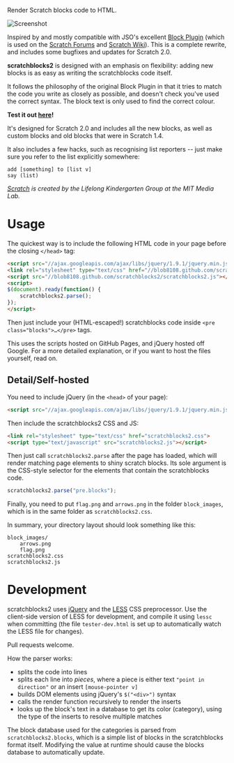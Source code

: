 Render Scratch blocks code to HTML.

![Screenshot](http://blob8108.github.com/scratchblocks2/screenshot.png)

Inspired by and mostly compatible with JSO's
excellent [Block Plugin](http://wiki.scratch.mit.edu/wiki/Block_Plugin) (which
is used on the [Scratch Forums](http://scratch.mit.edu/forums/) and [Scratch
Wiki](http://wiki.scratch.mit.edu)). This is a complete rewrite, and includes
some bugfixes and updates for Scratch 2.0.

**scratchblocks2** is designed with an emphasis on flexibility: adding new
blocks is as easy as writing the scratchblocks code itself.

It follows the philosophy of the original Block Plugin in that it tries to match
the code you write as closely as possible, and doesn't check you've used the
correct syntax.  The block text is only used to find the correct colour.

**Test it out [here](http://blob8108.github.com/scratchblocks2/)!**

It's designed for Scratch 2.0 and includes all the new blocks, as well as custom
blocks and old blocks that were in Scratch 1.4.

It also includes a few hacks, such as recognising list reporters -- just make
sure you refer to the list explicitly somewhere:

    add [something] to [list v]
    say (list)

_[Scratch](http://scratch.mit.edu/) is created by the Lifelong Kindergarten
Group at the MIT Media Lab._


# Usage

The quickest way is to include the following HTML code in your page before the closing
`</head>` tag:

```html
<script src="//ajax.googleapis.com/ajax/libs/jquery/1.9.1/jquery.min.js"></script>
<link rel="stylesheet" type="text/css" href="//blob8108.github.com/scratchblocks2/scratchblocks2.css">
<script src="//blob8108.github.com/scratchblocks2/scratchblocks2.js"></script>
<script>
$(document).ready(function() {
    scratchblocks2.parse();
});
</script>
```

Then just include your (HTML-escaped!) scratchblocks code inside `<pre class="blocks">…</pre>` tags.

This uses the scripts hosted on GitHub Pages, and jQuery hosted off Google. For
a more detailed explanation, or if you want to host the files yourself, read on.


## Detail/Self-hosted

You need to include jQuery (in the `<head>` of your page):

```html
<script src="//ajax.googleapis.com/ajax/libs/jquery/1.9.1/jquery.min.js"></script>
```

Then include the scratchblocks2 CSS and JS:

```html
<link rel="stylesheet" type="text/css" href="scratchblocks2.css">
<script type="text/javascript" src="scratchblocks2.js"></script>
```

Then just call `scratchblocks2.parse` after the page has loaded, which will
render matching page elements to shiny scratch blocks. Its sole argument is the
CSS-style selector for the elements that contain the scratchblocks code.

```js
scratchblocks2.parse("pre.blocks");
```

Finally, you need to put `flag.png` and `arrows.png` in the folder
`block_images`, which is in the same folder as `scratchblocks2.css`.

In summary, your directory layout should look something like this:

    block_images/
        arrows.png
        flag.png
    scratchblocks2.css
    scratchblocks2.js


# Development

scratchblocks2 uses [jQuery](http://jquery.com/) and the
[LESS](http://lesscss.org/) CSS preprocessor. Use the client-side version of
LESS for development, and compile it using `lessc` when committing (the file
`tester-dev.html` is set up to automatically watch the LESS file for changes).

Pull requests welcome.

How the parser works:

* splits the code into lines
* splits each line into *pieces*, where a piece is either text `"point in
  direction"` or an insert `[mouse-pointer v]`
* builds DOM elements using jQuery's `$("<div>")` syntax
* calls the render function recursively to render the inserts
* looks up the block's text in a database to get its color (category), using the
  type of the inserts to resolve multiple matches

The block database used for the categories is parsed from
`scratchblocks2.blocks`, which is a simple list of blocks in the scratchblocks
format itself. Modifying the value at runtime should cause the blocks database
to automatically update.
